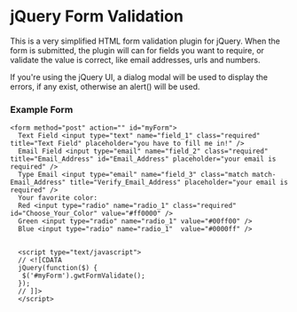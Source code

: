 jQuery Form Validation
======================
This is a very simplified HTML form validation plugin for jQuery.  When the form
is submitted, the plugin will can for fields you want to require, or validate
the value is correct, like email addresses, urls and numbers.

If you're using the jQuery UI, a dialog modal will be used to display the errors,
if any exist, otherwise an alert() will be used.

### Example Form
<pre><code>&lt;form method="post" action="" id="myForm">
  Text Field &lt;input type="text" name="field_1" class="required" title="Text Field" placeholder="you have to fill me in!" />
  Email Field &lt;input type="email" name="field_2" class="required" title="Email_Address" id="Email_Address" placeholder="your email is required" />
  Type Email &lt;input type="email" name="field_3" class="match match-Email_Address" title="Verify_Email_Address" placeholder="your email is required" />
  Your favorite color:
  <label>Red &lt;input type="radio" name="radio_1" class="required" id="Choose_Your_Color" value="#ff0000" /></label>
  <label>Green &lt;input type="radio" name="radio_1" value="#00ff00" /></label>
  <label>Blue &lt;input type="radio" name="radio_1"  value="#0000ff" /></label>
  <form>
  &lt;script type="text/javascript">
  // &lt;![CDATA
  jQuery(function($) {
   $('#myForm').gwtFormValidate();
  });
  // ]]>
  &lt;/script>
</code></pre>